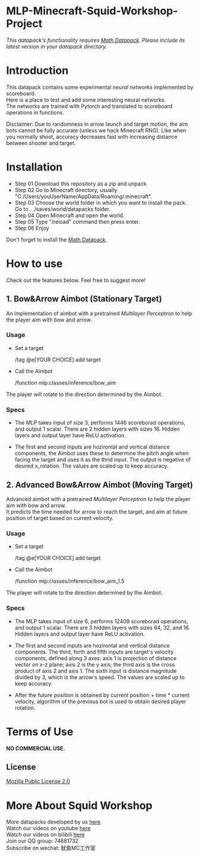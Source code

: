 # MLP-Minecraft-Squid-Workshop-Project

*This datapack's functionality requires [Math Datapack](https://github.com/MingshiYangUIUC/Math-Minecraft-Squid-Workshop-Project). Please include its latest version in your datapack directory.*

# Introduction
This datapack contains some experimental _neural networks_ implemented by scoreboard. \
Here is a place to test and add some interesting neural networks. \
The networks are trained with Pytorch and translated to scoreboard operations in functions.

Disclaimer:
Due to randomness in arrow launch and target motion, the aim bots cannot be fully accurate (unless we hack Minecraft RNG). Like when you normally shoot, accuracy decreases fast with increasing distance between shooter and target. 


# Installation
- Step 01 Download this repository as a zip and unpack.
- Step 02 Go to Minecraft directory, usually "C:/Users/youUserName/AppData/Roaming/.minecraft".
- Step 03 Choose the world folder in which you want to install the pack. Go to .../saves/world/datapacks folder.
- Step 04 Open Minecraft and open the world.
- Step 05 Type "/reload" command then press enter.
- Step 06 Enjoy

Don't forget to install the [Math Datapack](https://github.com/MingshiYangUIUC/Math-Minecraft-Squid-Workshop-Project).

# How to use

Check out the features below. Feel free to suggest more!
## 1. Bow&Arrow Aimbot (Stationary Target)
An implementation of aimbot with a pretrained _Multilayer Perceptron_ to help the player aim with bow and arrow.
### Usage

- Set a target

    /tag @e[YOUR CHOICE] add target
- Call the Aimbot

    /function mlp:classes/inference/bow_aim

The player will rotate to the direction determined by the Aimbot.

### Specs

- The MLP takes input of size 3, performs 1446 scoreborad operations, and output 1 scalar. There are 2 hidden layers with sizes 16. Hidden layers and output layer have ReLU activation.

- The first and second inputs are hozirontal and vertical distance components, the Aimbot uses these to determine the pitch angle when facing the target and uses it as the thrid input. The output is negative of desired x_rotation. The values are scaled up to keep accuracy.

## 2. Advanced Bow&Arrow Aimbot (Moving Target)
Advanced aimbot with a pretrained _Multilayer Perceptron_ to help the player aim with bow and arrow.\
It predicts the time needed for arrow to reach the target, and aim at future position of target based on current velocity.

### Usage

- Set a target

    /tag @e[YOUR CHOICE] add target
- Call the Aimbot

    /function mlp:classes/inference/bow_aim_1.5

The player will rotate to the direction determined by the Aimbot.

### Specs

- The MLP takes input of size 6, performs 12409 scoreborad operations, and output 1 scalar. There are 3 hidden layers with sizes 64, 32, and 16. Hidden layers and output layer have ReLU activation.

- The first and second inputs are hozirontal and vertical distance components. The third, forth and fifth inputs are target's velocity components, defined along 3 axes: axis 1 is projection of distance vector on x-z plane; axis 2 is the y axis; the third axis is the cross product of axis 2 and axis 1. The sixth input is distance magnitude divided by 3, which is the arrow's speed. The values are scaled up to keep accuracy.

- After the future position is obtained by current position + time * current velocity, algorithm of the previous bot is used to obtain desired player rotation.

# Terms of Use

**NO COMMERCIAL USE.** 

## License
[Mozilla Public License 2.0](https://github.com/MingshiYangUIUC/Autoaim-Minecraft-Squid-Workshop-Project/blob/main/LICENSE)


# More About Squid Workshop
More datapacks developed by us [here](https://github.com/Squid-Workshop/MinecraftDatapacksProject) \
Watch our videos on youtube [here](https://www.youtube.com/channel/UCwPMgfjjh2d7fFqQ1PXHP7w) \
Watch our videos on bilibili [here](https://space.bilibili.com/649645265?from=search&seid=778816111336987286) \
Join our QQ group: 74681732 \
Subscribe on wechat: 鱿鱼MC工作室 